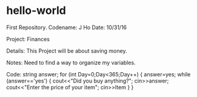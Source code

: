 # hello-world

First Repository.
Codename:    J Ho
Date:       10/31/16

Project:  Finances

Details:  This Project will be about saving money.

Notes:
Need to find a way to organize my variables.

Code:
string answer;
for (int Day=0;Day<365;Day++)
{
answer=yes;
while (answer=='yes')
{
cout<<"Did you buy anything?";
cin>>answer;
cout<<"Enter the price of your item";
cin>>Item
}
}
